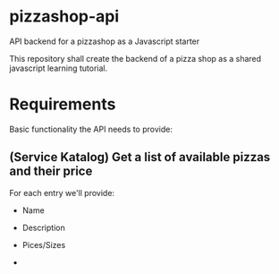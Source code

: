 # pizzashop-api
API backend for a pizzashop as a Javascript starter

This repository shall create the backend of a pizza shop as a shared javascript learning tutorial.

# Requirements

Basic functionality the API needs to provide:

## (Service Katalog) Get a list of available pizzas and their price

For each entry we'll provide:

* Name
* Description
* Pices/Sizes

* 

